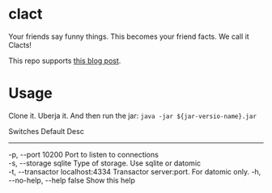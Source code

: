 clact
=====

Your friends say funny things. This becomes your friend facts. We call it Clacts!

This repo supports [this blog post](http://paulosuzart.github.com/blog/2012/07/09/tcp-server-with-clojure-aleph-and-gloss/).

Usage
=====
Clone it. Uberja it. And then run the jar: `java -jar ${jar-versio-name}.jar`

   Switches               Default         Desc                                      
   --------               -------         ----                                     
   -p, --port             10200           Port to listen to connections             
   -s, --storage          sqlite          Type of storage. Use sqlite or datomic    
   -t, --transactor       localhost:4334  Transactor server:port. For datomic only. 
   -h, --no-help, --help  false           Show this help 


